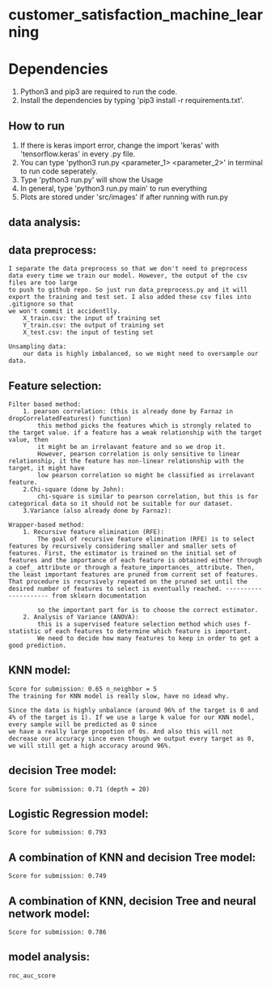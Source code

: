 # customer_satisfaction_machine_learning
# Dependencies
1) Python3 and pip3 are required to run the code.
2) Install the dependencies by typing 'pip3 install -r requirements.txt'.
## How to run 

1) If there is keras import error, change the import 'keras' with 'tensorflow.keras' in every .py file.
2) You can type 'python3 run.py <file> <function> <parameter_1> <parameter_2>' in terminal to run code seperately.
3) Type 'python3 run.py' will show the Usage
4) In general, type 'python3 run.py main' to run everything
5) Plots are stored under 'src/images' if after running with run.py




## data analysis:

## data preprocess:
    I separate the data preprocess so that we don't need to preprocess data every time we train our model. However, the output of the csv files are too large
    to push to github repo. So just run data_preprocess.py and it will export the training and test set. I also added these csv files into .gitignore so that 
    we won't commit it accidentlly.
        X_train.csv: the input of training set
        Y_train.csv: the output of training set
        X_test.csv: the input of testing set

    Unsampling data:
        our data is highly imbalanced, so we might need to oversample our data.

## Feature selection:
    Filter based method:
        1. pearson correlation: (this is already done by Farnaz in dropCorrelatedFeatures() function)
            this method picks the features which is strongly related to the target value. if a feature has a weak relationship with the target value, then
            it might be an irrelavant feature and so we drop it.
            However, pearson correlation is only sensitive to linear relationship, it the feature has non-linear relationship with the target, it might have
            low pearson correlation so might be classified as irrelavant feature.
        2.Chi-square (done by John):
            chi-square is similar to pearson correlation, but this is for categorical data so it should not be suitable for our dataset.
        3.Variance (also already done by Farnaz):

    Wrapper-based method:
        1. Recursive feature elimination (RFE):
            The goal of recursive feature elimination (RFE) is to select features by recursively considering smaller and smaller sets of features. First, the estimator is trained on the initial set of features and the importance of each feature is obtained either through a coef_ attribute or through a feature_importances_ attribute. Then, the least important features are pruned from current set of features. That procedure is recursively repeated on the pruned set until the desired number of features to select is eventually reached. --------------------- from sklearn documentation

            so the important part for is to choose the correct estimator.
        2. Analysis of Variance (ANOVA):
            this is a supervised feature selection method which uses f-statistic of each features to determine which feature is important.
            We need to decide how many features to keep in order to get a good prediction.


## KNN model:
    Score for submission: 0.65 n_neighbor = 5
    The training for KNN model is really slow, have no idead why.

    Since the data is highly unbalance (around 96% of the target is 0 and 4% of the target is 1). If we use a large k value for our KNN model, every sample will be predicted as 0 since 
    we have a really large propotion of 0s. And also this will not decrease our accuracy since even though we output every target as 0, we will still get a high accuracy around 96%.



## decision Tree model:
    Score for submission: 0.71 (depth = 20)

## Logistic Regression model:
    Score for submission: 0.793

## A combination of KNN and decision Tree model:
    Score for submission: 0.749


## A combination of KNN, decision Tree and neural network model:
    Score for submission: 0.786

## model analysis:
    roc_auc_score
